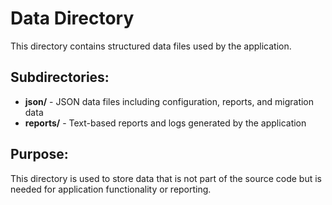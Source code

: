 # Data Directory

This directory contains structured data files used by the application.

## Subdirectories:

- **json/** - JSON data files including configuration, reports, and migration data
- **reports/** - Text-based reports and logs generated by the application

## Purpose:

This directory is used to store data that is not part of the source code but is needed for application functionality or reporting.